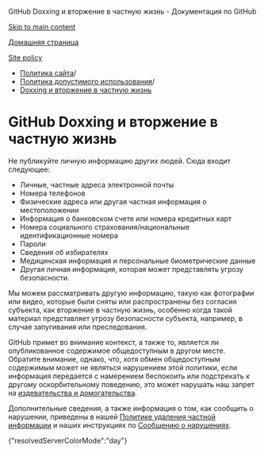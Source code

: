 GitHub Doxxing и вторжение в частную жизнь - Документация по GitHub

[Skip to main content](#main-content)

[Домашняя страница](/ru)

[Site policy](/ru/site-policy)

* [Политика сайта](/ru/site-policy)/
* [Политика допустимого использования](/ru/site-policy/acceptable-use-policies)/
* [Doxxing и вторжение в частную жизнь](/ru/site-policy/acceptable-use-policies/github-doxxing-and-invasion-of-privacy)

GitHub Doxxing и вторжение в частную жизнь
==========

Не публикуйте личную информацию других людей. Сюда входит следующее:

* Личные, частные адреса электронной почты
* Номера телефонов
* Физические адреса или другая частная информация о местоположении
* Информация о банковском счете или номера кредитных карт
* Номера социального страхования/национальные идентификационные номера
* Пароли
* Сведения об избирателях
* Медицинская информация и персональные биометрические данные
* Другая личная информация, которая может представлять угрозу безопасности.

Мы можем рассматривать другую информацию, такую как фотографии или видео, которые были сняты или распространены без согласия субъекта, как вторжение в частную жизнь, особенно когда такой материал представляет угрозу безопасности субъекта, например, в случае запугивания или преследования.

GitHub примет во внимание контекст, а также то, является ли опубликованное содержимое общедоступным в другом месте. Обратите внимание, однако, что, хотя обмен общедоступным содержимым может не являться нарушением этой политики, если информация передается с намерением беспокоить или подстрекать к другому оскорбительному поведению, это может нарушать наш запрет на [издевательства и домогательства](/ru/site-policy/acceptable-use-policies/github-bullying-and-harassment).

Дополнительные сведения, а также информация о том, как сообщить о нарушении, приведены в нашей [Политике удаления частной информации](/ru/site-policy/content-removal-policies/github-private-information-removal-policy) и наших инструкциях по [Сообщению о нарушениях](/ru/communities/maintaining-your-safety-on-github/reporting-abuse-or-spam).

{"resolvedServerColorMode":"day"}
